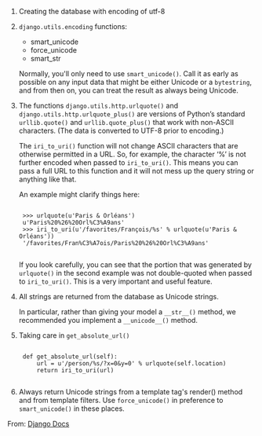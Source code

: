 1. Creating the database with encoding of utf-8

2. `django.utils.encoding` functions:

    - smart_unicode
    - force_unicode
    - smart_str

    Normally, you'll only need to use `smart_unicode()`. Call it as early as possible on any input data that might be either Unicode or a `bytestring`, and from then on, you can treat the result as always being Unicode.

3. The functions `django.utils.http.urlquote()` and `django.utils.http.urlquote_plus()` are versions of Python’s standard `urllib.quote()` and `urllib.quote_plus()` that work with non-ASCII characters. (The data is converted to UTF-8 prior to encoding.)

    The `iri_to_uri()` function will not change ASCII characters that are otherwise permitted in a URL. So, for example, the character ‘%’ is not further encoded when passed to `iri_to_uri()`. This means you can pass a full URL to this function and it will not mess up the query string or anything like that.

    An example might clarify things here:

    <code class="python">
    >>> urlquote(u'Paris & Orléans')
    u'Paris%20%26%20Orl%C3%A9ans'
    >>> iri_to_uri(u'/favorites/François/%s' % urlquote(u'Paris & Orléans'))
    '/favorites/Fran%C3%A7ois/Paris%20%26%20Orl%C3%A9ans'
    </code>

    If you look carefully, you can see that the portion that was generated by `urlquote()` in the second example was not double-quoted when passed to `iri_to_uri()`. This is a very important and useful feature.

4. All strings are returned from the database as Unicode strings.

    In particular, rather than giving your model a `__str__()` method, we recommended you implement a `__unicode__()` method.


5. Taking care in `get_absolute_url()`

    <code class="python">
    def get_absolute_url(self):
        url = u'/person/%s/?x=0&y=0' % urlquote(self.location)
        return iri_to_uri(url)
    </code>

6. Always return Unicode strings from a template tag's render() method and from template filters. Use `force_unicode()` in preference to `smart_unicode()` in these places.

From: [Django Docs](http://docs.djangoproject.com/en/dev/ref/unicode/#ref-unicode)